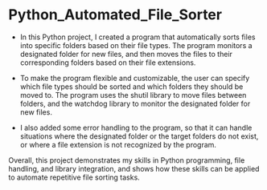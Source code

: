 # Python_Automated_File_Sorter

- In this Python project, I created a program that automatically sorts files into specific folders based on their file types. The program monitors a designated folder for new files, and then moves the files to their corresponding folders based on their file extensions.

- To make the program flexible and customizable, the user can specify which file types should be sorted and which folders they should be moved to. The program uses the shutil library to move files between folders, and the watchdog library to monitor the designated folder for new files.

- I also added some error handling to the program, so that it can handle situations where the designated folder or the target folders do not exist, or where a file extension is not recognized by the program.

Overall, this project demonstrates my skills in Python programming, file handling, and library integration, and shows how these skills can be applied to automate repetitive file sorting tasks.

